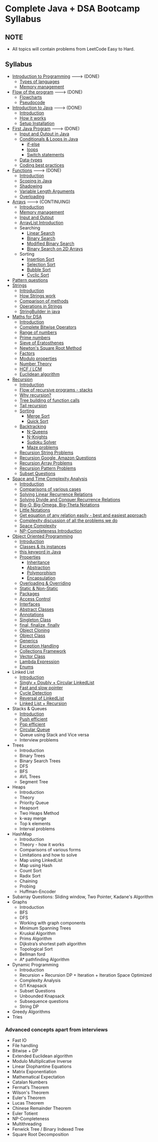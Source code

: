 # Complete Java + DSA Bootcamp Syllabus

## NOTE
- All topics will contain problems from LeetCode Easy to Hard.
<!-- - Complete custom implementation of all Data Structures and Algorithms. -->
  
## Syllabus
<!-- - [Complete Git & GitHub Course](https://youtu.be/apGV9Kg7ics) -->
- [Introduction to Programming](https://youtu.be/wn49bJOYAZM) ---> (DONE)
    - [Types of languages](https://youtu.be/wn49bJOYAZM?t=171) 
    - [Memory management](https://youtu.be/wn49bJOYAZM?t=1488)
- [Flow of the program](https://youtu.be/lhELGQAV4gg) ---> (DONE)
    - [Flowcharts](https://youtu.be/lhELGQAV4gg)
    - [Pseudocode](https://youtu.be/lhELGQAV4gg?t=715)
- [Introduction to Java](https://youtu.be/4EP8YzcN0hQ) ---> (DONE)
    - [Introduction](https://youtu.be/4EP8YzcN0hQ)
    - [How it works](https://youtu.be/4EP8YzcN0hQ?t=93)
    - [Setup Installation](https://youtu.be/4EP8YzcN0hQ?t=1486)
- [First Java Program](https://youtu.be/TAtrPoaJ7gc)  ---> (DONE)
    - [Input and Output in Java](https://youtu.be/TAtrPoaJ7gc?t=2086)
    - [Conditionals & Loops in Java](https://youtu.be/ldYLYRNaucM?t=88)
        - [if-else](https://youtu.be/ldYLYRNaucM?t=88)
        - [loops](https://youtu.be/ldYLYRNaucM?t=440)
        - [Switch statements](https://youtu.be/mA23x39DjbI)
    - [Data-types](https://youtu.be/TAtrPoaJ7gc?t=2800)
    - [Coding best practices](https://youtu.be/waGfV-IoOt8)
- [Functions](https://youtu.be/vvanI8NRlSI) ---> (DONE)
    - [Introduction](https://youtu.be/vvanI8NRlSI)
    - [Scoping in Java](https://youtu.be/vvanI8NRlSI?t=2801)
    - [Shadowing](https://youtu.be/vvanI8NRlSI?t=3584)
    - [Variable Length Arguments](https://youtu.be/vvanI8NRlSI?t=4013)
    - [Overloading](https://youtu.be/vvanI8NRlSI?t=4327)
- [Arrays](https://youtu.be/n60Dn0UsbEk) ---> (CONTINUING)
    - [Introduction](https://youtu.be/n60Dn0UsbEk)
    - [Memory management](https://youtu.be/n60Dn0UsbEk?t=632)
    - [Input and Output](https://youtu.be/n60Dn0UsbEk?t=1675)
    - [ArrayList Introduction](https://youtu.be/n60Dn0UsbEk?t=4868)
    - Searching
        - [Linear Search](https://youtu.be/_HRA37X8N_Q)
        - [Binary Search](https://youtu.be/f6UU7V3szVw)
        - [Modified Binary Search](https://youtu.be/f6UU7V3szVw?t=2508)
        - [Binary Search on 2D Arrays](https://www.youtube.com/watch?v=enI_KyGLYPo)
    - Sorting
        - [Insertion Sort](https://youtu.be/By_5-RRqVeE)
        - [Selection Sort](https://youtu.be/Nd4SCCIHFWk)
        - [Bubble Sort](https://youtu.be/F5MZyqRp_IM)
        - [Cyclic Sort](https://youtu.be/JfinxytTYFQ)
- [Pattern questions](https://youtu.be/lsOOs5J8ycw)
- [Strings](https://www.youtube.com/watch?v=zL1DPZ0Ovlo)
    - [Introduction](https://www.youtube.com/watch?v=zL1DPZ0Ovlo)
    - [How Strings work](https://youtu.be/zL1DPZ0Ovlo?t=216)
    - [Comparison of methods](https://youtu.be/zL1DPZ0Ovlo?t=977)
    - [Operations in Strings](https://youtu.be/zL1DPZ0Ovlo?t=1681)
    - [StringBuilder in java](https://youtu.be/zL1DPZ0Ovlo?t=4199)
- [Maths for DSA](https://youtu.be/fzip9Aml6og)
    - [Introduction](https://youtu.be/fzip9Aml6og?t=20)
    - [Complete Bitwise Operators](https://youtu.be/fzip9Aml6og?t=95)
    - [Range of numbers](https://youtu.be/fzip9Aml6og?t=4169)
    - [Prime numbers](https://youtu.be/lmSpZ0bjCyQ?t=57)
    - [Sieve of Eratosthenes](https://youtu.be/lmSpZ0bjCyQ?t=850)
    - [Newton's Square Root Method](https://youtu.be/lmSpZ0bjCyQ?t=1989)
    - [Factors](https://youtu.be/lmSpZ0bjCyQ?t=3004)
    - [Modulo properties](https://youtu.be/lmSpZ0bjCyQ?t=3980)
    - [Number Theory](https://youtu.be/lmSpZ0bjCyQ?t=4405)
    - [HCF / LCM](https://youtu.be/lmSpZ0bjCyQ?t=5110)
    - [Euclidean algorithm](https://youtu.be/lmSpZ0bjCyQ?t=5520)
- [Recursion](https://www.youtube.com/playlist?list=PL9gnSGHSqcnp39cTyB1dTZ2pJ04Xmdrod)
    - [Introduction](https://youtu.be/M2uO2nMT0Bk)
    - [Flow of recursive programs - stacks](https://youtu.be/M2uO2nMT0Bk?t=2124)
    - [Why recursion?](https://youtu.be/M2uO2nMT0Bk?t=2708)
    - [Tree building of function calls](https://youtu.be/M2uO2nMT0Bk?t=3033)
    - [Tail recursion](https://youtu.be/M2uO2nMT0Bk?t=4308)
    - [Sorting](https://www.youtube.com/playlist?list=PL9gnSGHSqcnq-9CXLt9DsInytRMLoyZQ_)
        - [Merge Sort](https://youtu.be/iKGAgWdgoRk)
        - [Quick Sort](https://www.youtube.com/watch?v=Z8svOqamag8&list=PL9gnSGHSqcnr_DxHsP7AW9ftq0AtAyYqJ&index=27)
    - [Backtracking](https://youtu.be/zg5v2rlV1tM)
        - [N-Queens](https://youtu.be/nC1rbW2YSz0)
        - [N-Knights](https://youtu.be/nC1rbW2YSz0?t=2342)
        - [Sudoku Solver](https://youtu.be/nC1rbW2YSz0?t=3190)
        - [Maze problems](https://www.youtube.com/watch?v=zg5v2rlV1tM)
    - [Recursion String Problems](https://youtu.be/gdifkIwCJyg)
    - [Recursion Google, Amazon Questions](https://youtu.be/9ByWqPzfXDU)
    - [Recursion Array Problems](https://youtu.be/sTdiMLom00U)
    - [Recursion Pattern Problems](https://youtu.be/ymgnIIclCF0)
    - [Subset Questions](https://youtu.be/9ByWqPzfXDU)
- [Space and Time Complexity Analysis](https://youtu.be/mV3wrLBbuuE)
    - [Introduction](https://youtu.be/mV3wrLBbuuE)
    - [Comparisons of various cases](https://youtu.be/mV3wrLBbuuE?t=1039)
    - [Solving Linear Recurrence Relations](https://youtu.be/mV3wrLBbuuE?t=6252)
    - [Solving Divide and Conquer Recurrence Relations](https://youtu.be/mV3wrLBbuuE?t=4609)
    - [Big-O, Big-Omega, Big-Theta Notations](https://youtu.be/mV3wrLBbuuE?t=2271)
    - [Little Notations](https://youtu.be/mV3wrLBbuuE?t=2960)
    - [Get equation of any relation easily - best and easiest approach](https://youtu.be/mV3wrLBbuuE?t=8189)
    - [Complexity discussion of all the problems we do](https://youtu.be/mV3wrLBbuuE?t=3866)
    - [Space Complexity](https://youtu.be/mV3wrLBbuuE?t=3330)
    - [NP-Completeness Introduction](https://youtu.be/mV3wrLBbuuE?t=8695)
- [Object Oriented Programming](https://www.youtube.com/playlist?list=PL9gnSGHSqcno1G3XjUbwzXHL8_EttOuKk)
    - [Introduction](https://www.youtube.com/watch?v=BSVKUk58K6U)
    - [Classes & its instances](https://youtu.be/BSVKUk58K6U?t=467)
    - [this keyword in Java](https://youtu.be/BSVKUk58K6U?t=3380)
    - [Properties](https://www.youtube.com/watch?v=46T2wD3IuhM)
        - [Inheritance](https://youtu.be/46T2wD3IuhM?t=146)
        - [Abstraction](https://youtu.be/46T2wD3IuhM?t=7102)
        - [Polymorphism](https://youtu.be/46T2wD3IuhM?t=4226)
        - [Encapsulation](https://youtu.be/46T2wD3IuhM?t=7022)
    - [Overloading & Overriding](https://youtu.be/46T2wD3IuhM?t=4834)
    - [Static & Non-Static](https://youtu.be/_Ya6CN13t8k?t=1137)
    - [Packages](https://youtu.be/_Ya6CN13t8k?t=182)
    - [Access Control](https://youtu.be/W145DXs8fFg)
    - [Interfaces](https://youtu.be/rgHZa7-Dibg?t=1510)
    - [Abstract Classes](https://youtu.be/rgHZa7-Dibg?t=68)
    - [Annotations](https://youtu.be/rgHZa7-Dibg?t=3438)
    - [Singleton Class](https://youtu.be/_Ya6CN13t8k?t=4240) 
    - [final, finalize, finally](https://youtu.be/46T2wD3IuhM?t=6317)
    - [Object Cloning](https://youtu.be/OY2lPr8h93U?t=4352)
    - [Object Class](https://youtu.be/W145DXs8fFg?t=1943)
    - [Generics](https://www.youtube.com/watch?v=OY2lPr8h93U)
    - [Exception Handling](https://youtu.be/OY2lPr8h93U?t=3405)
    - [Collections Framework](https://youtu.be/9ogGan-R1pc?t=49)
    - [Vector Class](https://youtu.be/9ogGan-R1pc?t=668)
    - [Lambda Expression](https://youtu.be/OY2lPr8h93U?t=2894) 
    - [Enums](https://youtu.be/9ogGan-R1pc?t=909)
- Linked List
    - [Introduction](https://youtu.be/58YbpRDc4yw)
    - [Singly + Doubly + Circular LinkedList](https://youtu.be/58YbpRDc4yw)
    - [Fast and slow pointer](https://youtu.be/70tx7KcMROc)
    - [Cycle Detection](https://youtu.be/70tx7KcMROc)
    - [Reversal of LinkedList](https://youtu.be/70tx7KcMROc)
    - [Linked List + Recursion](https://youtu.be/70tx7KcMROc)
- Stacks & Queues
    - [Introduction](https://youtu.be/rHQI4mrJ3cg)
    - [Push efficient](https://youtu.be/rHQI4mrJ3cg)
    - [Pop efficient](https://youtu.be/rHQI4mrJ3cg)
    - [Circular Queue](https://youtu.be/rHQI4mrJ3cg)
    - Queue using Stack and Vice versa
    - Interview problems
- Trees
    - Introduction
    - Binary Trees
    - Binary Search Trees
    - DFS
    - BFS
    - AVL Trees
    - Segment Tree
- Heaps
    - Introduction
    - Theory
    - Priority Queue
    - Heapsort
    - Two Heaps Method
    - k-way merge
    - Top k elements
    - Interval problems
- HashMap
    - Introduction
    - Theory - how it works
    - Comparisons of various forms
    - Limitations and how to solve
    - Map using LinkedList
    - Map using Hash
    - Count Sort
    - Radix Sort
    - Chaining
    - Probing
    - Huffman-Encoder
- Subarray Questions: Sliding window, Two Pointer, Kadane's Algorithm
- Graphs
    - Introduction
    - BFS
    - DFS
    - Working with graph components
    - Minimum Spanning Trees
    - Kruskal Algorithm
    - Prims Algorithm
    - Dijkstra’s shortest path algorithm
    - Topological Sort
    - Bellman ford
    - A* pathfinding Algorithm
- Dynamic Programming
    - Introduction
    - Recursion + Recursion DP + Iteration + Iteration Space Optimized
    - Complexity Analysis
    - 0/1 Knapsack
    - Subset Questions
    - Unbounded Knapsack
    - Subsequence questions
    - String DP
- Greedy Algorithms
- Tries

### Advanced concepts apart from interviews 
- Fast IO
- File handling
- Bitwise + DP
- Extended Euclidean algorithm
- Modulo Multiplicative Inverse
- Linear Diophantine Equations
- Matrix Exponentiation
- Mathematical Expectation
- Catalan Numbers
- Fermat’s Theorem
- Wilson's Theorem
- Euler's Theorem
- Lucas Theorem
- Chinese Remainder Theorem
- Euler Totient
- NP-Completeness
- Multithreading
- Fenwick Tree / Binary Indexed Tree
- Square Root Decomposition
